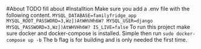 #About
TODO fill about
#Installtion 
Make sure you add a .env file with the following content.
`MYSQL_DATABASE=familyfridge_app
MYSQL_ROOT_PASSWORD=3,Wz])AtWHVHh6W?
MYSQL_USER=django
MYSQL_PASSWORD=3,Wz])AtWHVHh6W?
IS_LIVE=false`
To run this project make sure docker and docker-compose is installed.
Simple then run
`sudo docker-compose up -b`
The b flag is for building and is only needed the first time.